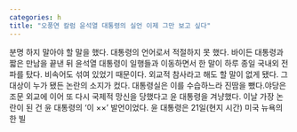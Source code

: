```yaml
---
categories: h
title: "오풍연 칼럼 윤석열 대통령의 실언 이제 그만 보고 싶다"
---
```

분명 하지 말아야 할 말을 했다. 대통령의 언어로서 적절하지 못 했다. 바이든 대통령과 짧은 만남을 끝낸 뒤 윤석열 대통령이 일행들과 이동하면서 한 말이 하루 종일 국내외 전파를 탔다. 비속어도 섞여 있었기 때문이다. 외교적 참사라고 해도 할 말이 없게 됐다. 그 대상이 누가 됐든 논란의 소지가 컸다. 대통령실은 이를 수습하느라 진땀을 뺐다.야당은 조문 외교에 이어 또 다시 국제적 망신을 당했다고 윤 대통령을 겨냥했다. 이날 가장 논란이 된 건 윤 대통령의 ‘이 ××’ 발언이었다. 윤 대통령은 21일(현지 시간) 미국 뉴욕의 한 빌